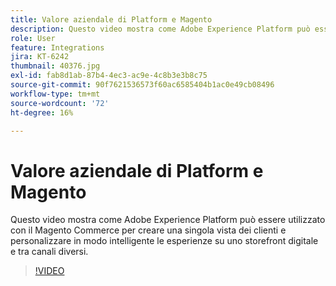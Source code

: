 ```yaml
---
title: Valore aziendale di Platform e Magento
description: Questo video mostra come Adobe Experience Platform può essere utilizzato con il Magento Commerce per creare una singola vista dei clienti e personalizzare in modo intelligente le esperienze su uno storefront digitale e tra canali diversi.
role: User
feature: Integrations
jira: KT-6242
thumbnail: 40376.jpg
exl-id: fab8d1ab-87b4-4ec3-ac9e-4c8b3e3b8c75
source-git-commit: 90f7621536573f60ac6585404b1ac0e49cb08496
workflow-type: tm+mt
source-wordcount: '72'
ht-degree: 16%

---
```


# Valore aziendale di Platform e Magento

Questo video mostra come Adobe Experience Platform può essere utilizzato con il Magento Commerce per creare una singola vista dei clienti e personalizzare in modo intelligente le esperienze su uno storefront digitale e tra canali diversi.

>[!VIDEO](https://video.tv.adobe.com/v/40376?quality=12&learn=on)


